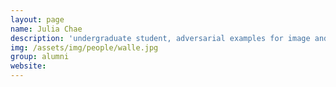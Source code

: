 ```yaml
---
layout: page
name: Julia Chae
description: 'undergraduate student, adversarial examples for image and lidar perception' 
img: /assets/img/people/walle.jpg
group: alumni
website: 
---
```


